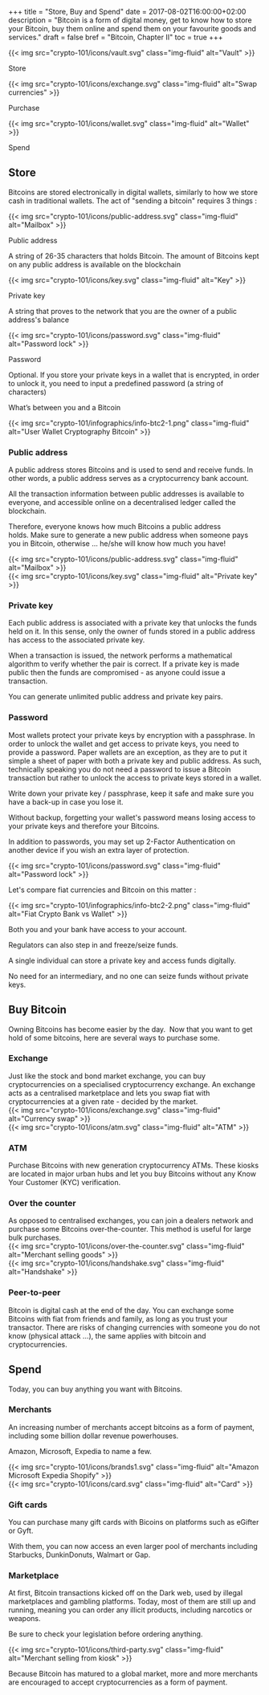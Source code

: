 +++
title = "Store, Buy and Spend"
date = 2017-08-02T16:00:00+02:00
description = "Bitcoin is a form of digital money, get to know how to store your Bitcoin, buy them online and spend them on your favourite goods and services."
draft = false
bref = "Bitcoin, Chapter II"
toc = true
+++

<div class="container my-4">
  <div class="row text-center">
    <div class="col">
     	{{< img src="crypto-101/icons/vault.svg" class="img-fluid" alt="Vault" >}}
     	<p class="font-weight-bold">Store</p>
    </div>
    <div class="col">
     	{{< img src="crypto-101/icons/exchange.svg" class="img-fluid" alt="Swap currencies" >}}
     	<p class="font-weight-bold">Purchase</p>
    </div>
    <div class="col">
     	{{< img src="crypto-101/icons/wallet.svg" class="img-fluid" alt="Wallet" >}}
     	<p class="font-weight-bold">Spend</p>
    </div>
  </div>
</div>

## Store

Bitcoins are stored electronically in digital wallets, similarly to how we store cash in traditional wallets.
The act of "sending a bitcoin" requires 3 things :

<div class="container my-3">
  <div class="row text-center mb-3">
    <div class="col">
     	{{< img src="crypto-101/icons/public-address.svg" class="img-fluid" alt="Mailbox" >}}
     	<p class="font-weight-bold">Public address</p>
     	<p class="small">A string of 26-35 characters that holds Bitcoin. The amount of Bitcoins kept on any public address is available on the blockchain</p>
    </div>
    <div class="col">
     	{{< img src="crypto-101/icons/key.svg" class="img-fluid" alt="Key" >}}
     	<p class="font-weight-bold">Private key</p>
     	<p class="small">A string that proves to the network that you are the owner of a public address's balance</p>
    </div>
    <div class="col">
     	{{< img src="crypto-101/icons/password.svg" class="img-fluid" alt="Password lock" >}}
     	<p class="font-weight-bold">Password</p>
     	<p class="small">Optional. If you store your private keys in a wallet that is encrypted, in order to unlock it, you need to input a predefined password (a string of characters)</p>
    </div>
  </div>
</div>

<p class="font-weight-bold text-center mt-4">What’s between you and a Bitcoin</p>

{{< img src="crypto-101/infographics/info-btc2-1.png" class="img-fluid" alt="User Wallet Cryptography Bitcoin" >}}

<div class="container my-4">
  <div class="row align-items-center">
    <div class="col text-left">
      <h3>Public address</h3>
      <p>A public address stores Bitcoins and is used to send and receive funds. In other words, a public address serves as a cryptocurrency bank account.</p>
      <p>All the transaction information between public addresses is available to everyone, and accessible online on a decentralised ledger called the blockchain.</p>
      <p>Therefore, everyone knows how much Bitcoins a public address holds. Make sure to generate a new public address when someone pays you in Bitcoin, otherwise … he/she will know how much you have!</p>
    </div>
    <div class="col text-center">
      {{< img src="crypto-101/icons/public-address.svg" class="img-fluid" alt="Mailbox" >}}
    </div>
  </div>
</div>

<div class="container my-4">
  <div class="row align-items-center">
    <div class="col text-center">
      {{< img src="crypto-101/icons/key.svg" class="img-fluid" alt="Private key" >}}
    </div>
    <div class="col text-left">
      <h3>Private key</h3>
      <p>Each public address is associated with a private key that unlocks the funds held on it.  In this sense, only the owner of funds stored in a public address has access to the associated private key.</p>
      <p>When a transaction is issued, the network performs a mathematical algorithm to verify whether the pair is correct. If a private key is made public then the funds are compromised - as anyone could issue a transaction.</p>
      <p>You can generate unlimited public address and private key pairs.</p>
    </div>
  </div>
</div>

<div class="container my-4">
  <div class="row align-items-center">
    <div class="col text-left">
     	<h3>Password</h3>
      <p>Most wallets protect your private keys by encryption with a passphrase. In order to unlock the wallet and get access to private keys, you need to provide a password. Paper wallets are an exception, as they are to put it simple a sheet of paper with both a private key and public address. As such, technically speaking you do not need a password to issue a Bitcoin transaction but rather to unlock the access to private keys stored in a wallet.
      <p>Write down your private key / passphrase, keep it safe and make sure you have a back-up in case you lose it.</p>
      <p>Without backup, forgetting your wallet's password means losing access to your private keys and therefore your Bitcoins.</p>
      <p>In addition to passwords, you may set up 2-Factor Authentication on another device if you wish an extra layer of protection. </p>
    </div>
    <div class="col text-center">
      {{< img src="crypto-101/icons/password.svg" class="img-fluid" alt="Password lock" >}}
    </div>
  </div>
</div>

<p class="font-weight-bold text-center mt-4">Let's compare fiat currencies and Bitcoin on this matter :</p>

<div class="container my-4">
  {{< img src="crypto-101/infographics/info-btc2-2.png" class="img-fluid" alt="Fiat Crypto Bank vs Wallet" >}}
  <div class="row text-center small">
    <div class="col">
     <p>Both you and your bank have access to your account.</p>
     <p>Regulators can also step in and freeze/seize funds.</p>
    </div>
    <div class="col">
      <p>A single individual can store a private key and access funds digitally.</p>
      <p>No need for an intermediary, and no one can seize funds without private keys.</p>
    </div>
  </div>
</div>

## Buy Bitcoin

Owning Bitcoins has become easier by the day. 
Now that you want to get hold of some bitcoins, here are several ways to purchase some.

<div class="container my-4">
  <div class="row align-items-center">
    <div class="col text-left">
     	<h3>Exchange</h3>
      Just like the stock and bond market exchange, you can buy cryptocurrencies on a specialised cryptocurrency exchange. An exchange acts as a centralised marketplace and lets you swap fiat with cryptocurrencies at a given rate - decided by the market.
    </div>
    <div class="col text-center">
      {{< img src="crypto-101/icons/exchange.svg" class="img-fluid" alt="Currency swap" >}}
    </div>
  </div>
</div>

<div class="container my-4">
  <div class="row align-items-center">
    <div class="col text-center">
    	{{< img src="crypto-101/icons/atm.svg" class="img-fluid" alt="ATM" >}}
    </div>
    <div class="col text-left">
    	<h3>ATM</h3>
      Purchase Bitcoins with new generation cryptocurrency ATMs. These kiosks are located in major urban hubs and let you buy Bitcoins without any Know Your Customer (KYC) verification.
    </div>
  </div>
</div>

<div class="container my-4">
  <div class="row align-items-center">
    <div class="col text-left">
    	<h3>Over the counter</h3>
      As opposed to centralised exchanges, you can join a dealers network and purchase some Bitcoins over-the-counter. This method is useful for large bulk purchases.
    </div>
    <div class="col text-center">
    	{{< img src="crypto-101/icons/over-the-counter.svg" class="img-fluid" alt="Merchant selling goods" >}}
    </div>
  </div>
</div>

<div class="container my-4">
  <div class="row align-items-center">
    <div class="col text-center">
      {{< img src="crypto-101/icons/handshake.svg" class="img-fluid" alt="Handshake" >}}
    </div>
    <div class="col text-left">
    	<h3>Peer-to-peer</h3>
     	Bitcoin is digital cash at the end of the day. You can exchange some Bitcoins with fiat from friends and family, as long as you trust your transactor. There are risks of changing currencies with someone you do not know (physical attack ...), the same applies with bitcoin and cryptocurrencies.
    </div>
  </div>
</div>

## Spend

Today, you can buy anything you want with Bitcoins.

<div class="container my-4">
  <div class="row align-items-center">
    <div class="col text-left">
    	<h3>Merchants</h3>
     	<p>An increasing number of merchants accept bitcoins as a form of payment, including some billion dollar revenue powerhouses.</p>
     	<p>Amazon, Microsoft, Expedia to name a few.</p>
    </div>
    <div class="col text-center">
    	{{< img src="crypto-101/icons/brands1.svg" class="img-fluid" alt="Amazon Microsoft Expedia Shopify" >}}
    </div>
  </div>
</div>

<div class="container my-4">
  <div class="row align-items-center">
    <div class="col text-center">
    	{{< img src="crypto-101/icons/card.svg" class="img-fluid" alt="Card" >}}
    </div>
    <div class="col text-left">
    	<h3>Gift cards</h3>
     	<p>You can purchase many gift cards with Bicoins on platforms such as eGifter or Gyft.</p>
     	<p>With them, you can now access an even larger pool of merchants including Starbucks, DunkinDonuts, Walmart or Gap.</p>
    </div>
  </div>
</div>

<div class="container my-4">
  <div class="row align-items-center">
    <div class="col text-left">
    	<h3>Marketplace</h3>
    	<p>At first, Bitcoin transactions kicked off on the Dark web, used by illegal marketplaces and gambling platforms. Today, most of them are still up and running, meaning you can order any illicit products, including narcotics or weapons.</p>
    	<p>Be sure to check your legislation before ordering anything.</p>
    </div>
    <div class="col text-center">
    	{{< img src="crypto-101/icons/third-party.svg" class="img-fluid" alt="Merchant selling from kiosk" >}}
    </div>
  </div>
</div>

Because Bitcoin has matured to a global market, more and more merchants are encouraged to accept cryptocurrencies as a form of payment.
